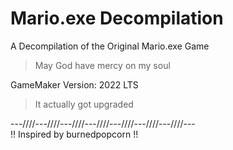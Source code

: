 # Mario.exe Decompilation
A Decompilation of the Original Mario.exe Game
> May God have mercy on my soul

GameMaker Version: 2022 LTS
> It actually got upgraded

---////---////---////---////---////---////---////---</br>
!! Inspired by burnedpopcorn !!
